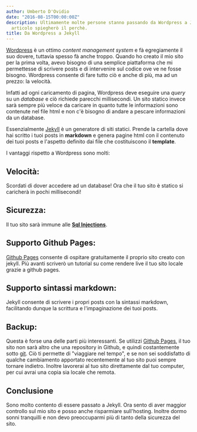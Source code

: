 ```yaml
---
author: Umberto D'Ovidio
date: "2016-08-15T00:00:00Z"
description: Ultimamente molte persone stanno passando da Wordpress a Jekyll. In questo
  articolo spiegherò il perchè.
title: Da Wordpress a Jekyll
---
```


[Wordpress](https://wordpress.org/) è un ottimo *content management system* e fà egregiamente il suo dovere,
tuttavia spesso fà anche troppo. Quando ho creato il mio sito per la prima volta, avevo bisogno di
una semplice piattaforma che mi permettesse di scrivere posts e di intervenire sul codice ove ve ne fosse bisogno. Wordpress consente di fare tutto ciò e anche di più, ma ad un prezzo: la velocità.
<!--more-->
Infatti ad ogni caricamento di pagina, Wordpress deve eseguire una *query* su un *database* e ciò richiede parecchi millisecondi. Un sito statico invece sarà sempre più veloce da caricare in quanto tutte le informazioni sono contenute nel file html e non c'è bisogno di andare a pescare informazioni da un database.

Essenzialmente [Jekyll](https://jekyllrb.com/) è un generatore di siti statici. Prende la cartella dove hai scritto i tuoi posts in **markdown** e genera pagine html con il contenuto dei tuoi posts e l'aspetto definito dai file che costituiscono il **template**.

I vantaggi rispetto a Wordpress sono molti:

## Velocità:
Scordati di dover accedere ad un database! Ora che il tuo sito è statico si caricherà in pochi millisecondi!

## Sicurezza:
Il tuo sito sarà immune alle **[Sql Injections](https://it.wikipedia.org/wiki/SQL_injection)**.

## Supporto Github Pages:
[Github Pages](https://pages.github.com/) consente di ospitare gratuitamente il proprio sito creato con jekyll. Più avanti scriverò un tutorial su come rendere live il tuo sito locale grazie a github pages.

## Supporto sintassi markdown:
Jekyll consente di scrivere i propri posts con la sintassi markdown, facilitando dunque la scrittura e l'impaginazione dei tuoi posts.

## Backup:
Questa è forse una delle parti più interessanti. Se utilizzi [Github Pages](https://pages.github.com/), il tuo sito non sarà altro che una repository in Github, e quindi costantemente sotto [git](https://git-scm.com/). Ciò ti permette di "viaggiare nel tempo", e se non sei soddisfatto di qualche cambiamento apportato recentemente al tuo sito puoi sempre tornare indietro. Inoltre lavorerai al tuo sito direttamente dal tuo computer, per cui avrai una copia sia locale che remota.

## **Conclusione**
Sono molto contento di essere passato a Jekyll. Ora sento di aver maggior controllo sul mio sito e posso anche risparmiare sull'hosting. Inoltre dormo sonni tranquilli e non devo preoccuparmi più di tanto della sicurezza del sito.
